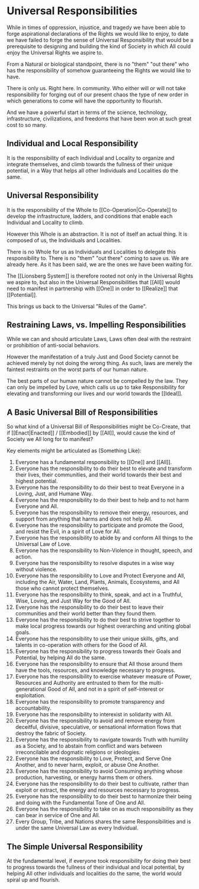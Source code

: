 # Universal Responsibilities 

While in times of oppression, injustice, and tragedy we have been able to forge aspirational declarations of the Rights we would like to enjoy, to date we have failed to forge the sense of Universal Responsibility that would be a prerequisite to designing and building the kind of Society in which All could enjoy the Universal Rights we aspire to. 

From a Natural or biological standpoint, there is no "them" "out there" who has the responsibility of somehow guaranteeing the Rights we would like to have. 

There is only us. Right here. In community. Who either will or will not take responsibility for forging out of our present chaos the type of new order in which generations to come will have the opportunity to flourish. 

And we have a powerful start in terms of the science, technology, infrastructure, civilizations, and freedoms that have been won at such great cost to so many. 

## Individual and Local Responsibility

It is the responsibility of each Individual and Locality to organize and integrate themselves, and climb towards the fullness of their unique potential, in a Way that helps all other Individuals and Localities do the same.  

## Universal Responsibility

It is the responsibility of the Whole to [[Co-Operation|Co-Operate]] to develop the infrastructure, ladders, and conditions that enable each Individual and Locality to climb. 

However this Whole is an abstraction. It is not of itself an actual thing. It is composed of us, the Individuals and Localities. 

There is no Whole for us as Individuals and Localities to delegate this responsibility to. There is no "them" "out there" coming to save us. We are already here. As it has been said, we are the ones we have been waiting for. 

The [[Lionsberg System]] is therefore rooted not only in the Universal Rights we aspire to, but also in the Universal Responsibilities that [[All]] would need to manifest in partnership with [[One]] in order to [[Realize]] that [[Potential]]. 

This brings us back to the Universal "Rules of the Game". 

## Restraining Laws, vs. Impelling Responsibilities 

While we can and should articulate Laws, Laws often deal with the restraint or prohibition of anti-social behaviors. 

However the manifestation of a truly Just and Good Society cannot be achieved merely by not doing the wrong thing. As such, laws are merely the faintest restraints on the worst parts of our human nature. 

The best parts of our human nature cannot be compelled by the law. They can only be impelled by Love, which calls us up to take Responsibility for elevating and transforming our lives and our world towards the [[Ideal]]. 

## A Basic Universal Bill of Responsibilities 

So what kind of a Universal Bill of Responsibilities might be Co-Create, that if [[Enact|Enacted]] / [[Embodied]] by [[All]], would cause the kind of Society we All long for to manifest? 

Key elements might be articulated as (Something Like): 

1. Everyone has a fundamental responsibility to [[One]] and [[All]]. 
2. Everyone has the responsibility to do their best to elevate and transform their lives, their communities, and their world towards their best and highest potential. 
3. Everyone has the responsibility to do their best to treat Everyone in a Loving, Just, and Humane Way. 
4. Everyone has the responsibility to do their best to help and to not harm Everyone and All. 
5. Everyone has the responsibility to remove their energy, resources, and support from anything that harms and does not help All. 
6. Everyone has the responsibility to participate and promote the Good, and resist the Evil, in a spirit of Love for All.  
7. Everyone has the responsibility to abide by and conform All things to the Universal Law of Love. 
8.  Everyone has the responsibility to Non-Violence in thought, speech, and action. 
9.  Everyone has the responsibility to resolve disputes in a wise way without violence. 
10. Everyone has the responsibility to Love and Protect Everyone and All, including the Air, Water, Land, Plants, Animals, Ecosystems, and All those who cannot protect themselves. 
11. Everyone has the responsibility to think, speak, and act in a Truthful, Wise, Loving, and Just Way for the Good of All. 
12. Everyone has the responsibility to do their best to leave their communities and their world better than they found them. 
13. Everyone has the responsibility to do their best to strive together to make local progress towards our highest overarching and uniting global goals. 
14. Everyone has the responsibility to use their unique skills, gifts, and talents in co-operation with others for the Good of All. 
15. Everyone has the responsibility to progress towards their Goals and Potential, by helping All do the same. 
16. Everyone has the responsibility to ensure that All those around them have the tools, resources, and knowledge necessary to progress. 
17. Everyone has the responsibility to exercise whatever measure of Power, Resources and Authority are entrusted to them for the multi-generational Good of All, and not in a spirit of self-interest or exploitation. 
18. Everyone has the responsibility to promote transparency and accountability. 
19. Everyone has the responsibility to interexist in solidarity with All. 
20. Everyone has the responsibility to avoid and remove energy from deceitful, divisive, speculative, or sensational information flows that destroy the fabric of Society. 
21. Everyone has the responsibility to navigate towards Truth with humility as a Society, and to abstain from conflict and wars between irreconcilable and dogmatic religions or ideologies. 
22. Everyone has the responsibility to Love, Protect, and Serve One Another, and to never harm, exploit, or abuse One Another. 
23. Everyone has the responsibility to avoid Consuming anything whose production, harvesting, or energy harms them or others. 
24. Everyone has the responsibility to do their best to cultivate, rather than exploit or extract, the energy and resources necessary to progress. 
25. Everyone has the responsibility to do their best to harmonize their being and doing with the Fundamental Tone of One and All. 
26. Everyone has the responsibility to take on as much responsibility as they can bear in service of One and All. 
27. Every Group, Tribe, and Nations shares the same Responsibilities and is under the same Universal Law as every Individual. 

## The Simple Universal Responsibility

At the fundamental level, if everyone took responsibility for doing their best to progress towards the fullness of their individual and local potential, by helping All other individuals and localities do the same, the world would spiral up and flourish. 
